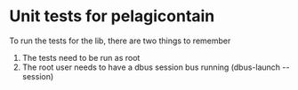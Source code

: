 Unit tests for pelagicontain
============================

To run the tests for the lib, there are two things to remember
1. The tests need to be run as root
2. The root user needs to have a dbus session bus running (dbus-launch --session)

